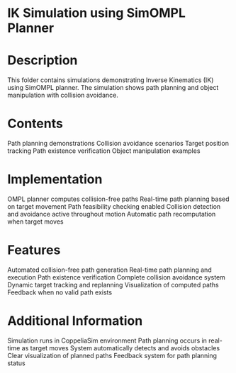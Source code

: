 # IK Simulation using SimOMPL Planner

# Description
This folder contains simulations demonstrating Inverse Kinematics (IK) using SimOMPL planner. The simulation shows path planning and object manipulation with collision avoidance.

# Contents
Path planning demonstrations
Collision avoidance scenarios
Target position tracking
Path existence verification
Object manipulation examples

# Implementation
OMPL planner computes collision-free paths
Real-time path planning based on target movement
Path feasibility checking enabled
Collision detection and avoidance active throughout motion
Automatic path recomputation when target moves

# Features
Automated collision-free path generation
Real-time path planning and execution
Path existence verification
Complete collision avoidance system
Dynamic target tracking and replanning
Visualization of computed paths
Feedback when no valid path exists

# Additional Information
Simulation runs in CoppeliaSim environment
Path planning occurs in real-time as target moves
System automatically detects and avoids obstacles
Clear visualization of planned paths
Feedback system for path planning status